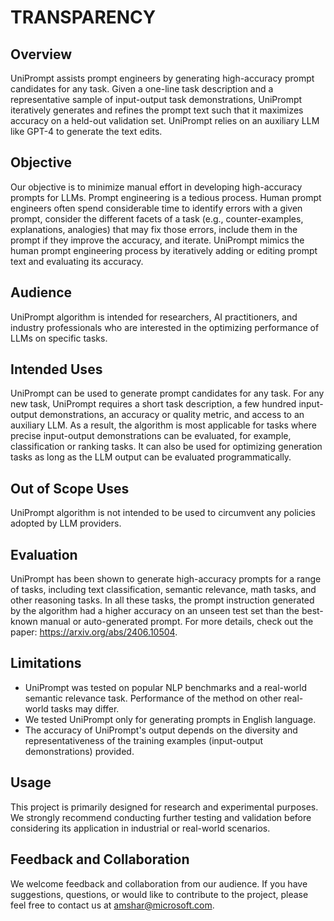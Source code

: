 # TRANSPARENCY

## Overview
UniPrompt assists prompt engineers by generating high-accuracy prompt candidates for any task. Given a one-line task description and a representative sample of input-output task demonstrations, UniPrompt iteratively generates and refines the prompt text such that it maximizes accuracy on a held-out validation set. UniPrompt relies on an auxiliary LLM like GPT-4 to generate the text edits.

## Objective
Our objective is to minimize manual effort in developing high-accuracy prompts for LLMs. Prompt engineering is a tedious process. Human prompt engineers often spend considerable time to identify errors with a given prompt, consider the different facets of a task (e.g., counter-examples, explanations, analogies) that may fix those errors, include them in the prompt if they improve the accuracy, and iterate. UniPrompt mimics the human prompt engineering process by iteratively adding or editing prompt text and evaluating its accuracy. 

## Audience
UniPrompt algorithm is intended for researchers, AI practitioners, and industry professionals who are interested in the optimizing performance of LLMs on specific tasks.

## Intended Uses
UniPrompt can be used to generate prompt candidates for any task. For any new task, UniPrompt requires a short task description, a few hundred input-output demonstrations, an accuracy or quality metric, and access to an auxiliary LLM. As a result, the algorithm is most applicable for tasks where precise input-output demonstrations can be evaluated, for example, classification or ranking tasks. It can also be used for optimizing generation tasks as long as the LLM output can be evaluated programmatically. 

## Out of Scope Uses
UniPrompt algorithm is not intended to be used to circumvent any policies adopted by LLM providers.

## Evaluation
UniPrompt has been shown to generate high-accuracy prompts for a range of tasks, including text classification, semantic relevance, math tasks, and other reasoning tasks. In all these tasks, the prompt instruction generated by the algorithm had a higher accuracy on an unseen test set than the best-known manual or auto-generated prompt. For more details, check out the paper: https://arxiv.org/abs/2406.10504.


## Limitations
- UniPrompt was tested on popular NLP benchmarks and a real-world semantic relevance task. Performance of the method on other real-world tasks may differ.
- We tested UniPrompt only for generating prompts in English language.
- The accuracy of UniPrompt's output depends on the diversity and representativeness of the training examples (input-output demonstrations) provided.


## Usage
This project is primarily designed for research and experimental purposes. We strongly recommend conducting further testing and validation before considering its application in industrial or real-world scenarios.

## Feedback and Collaboration
We welcome feedback and collaboration from our audience. If you have suggestions, questions, or would like to contribute to the project, please feel free to contact us at amshar@microsoft.com.


